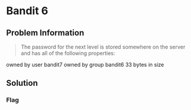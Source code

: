 # Bandit 6

## Problem Information 
  > The password for the next level is stored somewhere on the server and has all of the following properties:

owned by user bandit7
owned by group bandit6
33 bytes in size

## Solution
 
### Flag
